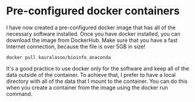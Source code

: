 # Pre-configured docker containers
I have now created a pre-configured docker image that has all of the necessary software installed. Once you have docker installed, you can download the image from DockerHub. Make sure that you have a fast Internet connection, because the file is over 5GB in size!

	docker pull kauralasoo/bioinfo_anaconda

It's a good practice to use docker only for the software and keep all of the data outside of the container. To achieve that, I prefer to have a local directory with all of the data that I mount to the container. You can do this when you create a container from the image using the docker run command. 

<!--stackedit_data:
eyJoaXN0b3J5IjpbMTQ1NjYyMDk4Nl19
-->